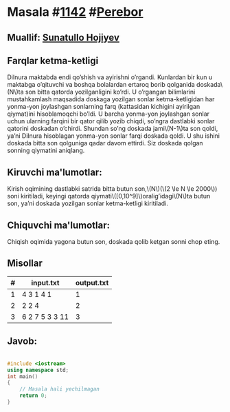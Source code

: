 
<h1>Masala #<a href="https://robocontest.uz/tasks/1142">1142</a> #<a href="https://robocontest.uz/tasks?category=8">Perebor</a></h1>
<h2> Muallif: <a href="https://robocontest.uz/profile/sunnat">Sunatullo Hojiyev</a></h2>
<h2>Farqlar ketma-ketligi</h2>
<p>Dilnura maktabda endi qo’shish va ayirishni o’rgandi. Kunlardan bir kun u maktabga o’qituvchi va boshqa bolalardan ertaroq borib qolganida doskada\(N\)ta son bitta qatorda yozilganligini ko’rdi. U o’rgangan bilimlarini mustahkamlash maqsadida doskaga yozilgan sonlar ketma-ketligidan har yonma-yon joylashgan sonlarning farq (kattasidan kichigini ayirilgan qiymat)ini hisoblamoqchi bo’ldi. U barcha yonma-yon joylashgan sonlar uchun ularning farqini bir qator qilib yozib chiqdi, so’ngra dastlabki sonlar qatorini doskadan o’chirdi. Shundan so’ng doskada jami\(N-1\)ta son qoldi, ya’ni Dilnura hisoblagan yonma-yon sonlar farqi doskada qoldi. U shu ishini doskada bitta son qolguniga qadar davom ettirdi.
Siz doskada qolgan sonning qiymatini aniqlang.
</p>
<h2>Kiruvchi ma'lumotlar:</h2>
<p>Kirish oqimining dastlabki satrida bitta butun son,\(N\)(\(2 \le N \le 2000\)) soni kiritiladi, keyingi qatorda qiymati\([0,10^9]\)oralig’idagi\(N\)ta butun son, ya’ni doskada yozilgan sonlar ketma-ketligi kiritiladi.</p>
<h2>Chiquvchi ma'lumotlar:</h2>
<p>Chiqish oqimida yagona butun son, doskada qolib ketgan sonni chop eting.</p>
<h2>Misollar</h2>
<table>
    <thead>
        <tr>
            <th>#</th>
            <th>input.txt</th>
            <th>output.txt</th>
        </tr>
    </thead>
    <tbody>
            <tr>
                <td>1</td>
                <td>4
3 1 4 1</td>
                <td>1</td>
            </tr>
            <tr>
                <td>2</td>
                <td>2
2 4</td>
                <td>2</td>
            </tr>
            <tr>
                <td>3</td>
                <td>6
2 7 5 3 3 11</td>
                <td>3</td>
            </tr>
    </tbody>
    </table>
    
<h2>Javob:</h2>

######
```cpp
#include <iostream>
using namespace std;
int main()
{
    // Masala hali yechilmagan
    return 0;
}
```
